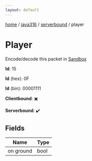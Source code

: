 ```yaml
---
layout: default
---
```


[home](/)  /  [java316](/protocol/java316)  /  [serverbound](/protocol/java316/serverbound)  /  player

# Player

Encode/decode this packet in [Sandbox](../../../sandbox/java316#Serverbound.Player)

**Id**: 15

**Id** (hex): 0F

**Id** (bin): 00001111

**Clientbound**: ✖️

**Serverbound**: ✔️

## Fields

Name | Type
---|---
on ground | bool
